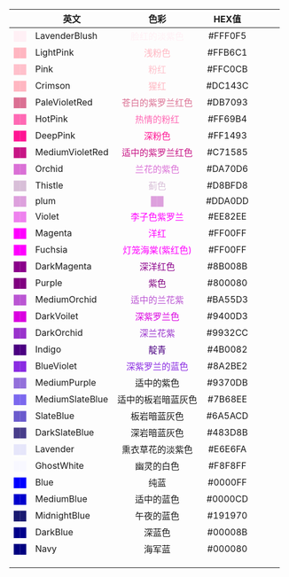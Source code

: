 |                                         | 英文              |                     色彩                      |  HEX值   |     |     |     |
| --------------------------------------: | --------------- | :-----------------------------------------: | :-----: | --- | --- | --- |
|   <font color=LavenderBlush> ██ </font> | LavenderBlush   |  <font color=LavenderBlush> 脸红的淡紫色</font>   | #FFF0F5 |     |     |     |
|       <font color=LightPink> ██ </font> | LightPink       |      <font color=LightPink>浅粉色</font>       | #FFB6C1 |     |     |     |
|            <font color=Pink> ██ </font> | Pink            |         <font color=Pink>粉红</font>          | #FFC0CB |     |     |     |
|       <font color=LightPink> ██ </font> | Crimson         |      <font color=LightPink>猩红 </font>       | #DC143C |     |     |     |
|   <font color=PaleVioletRed> ██ </font> | PaleVioletRed   |  <font color=PaleVioletRed>苍白的紫罗兰红色</font>  | #DB7093 |     |     |     |
|         <font color=HotPink> ██ </font> | HotPink         |      <font color=HotPink>热情的粉红</font>       | #FF69B4 |     |     |     |
|        <font color=DeepPink> ██ </font> | DeepPink        |      <font color=DeepPink>深粉色 </font>       | #FF1493 |     |     |     |
| <font color=MediumVioletRed> ██ </font> | MediumVioletRed | <font color=MediumVioletRed>适中的紫罗兰红色</font> | #C71585 |     |     |     |
|          <font color=Orchid> ██ </font> | Orchid          |       <font color=Orchid>兰花的紫色</font>       | #DA70D6 |     |     |     |
|         <font color=Thistle> ██ </font> | Thistle         |        <font color=Thistle>蓟色</font>        | #D8BFD8 |     |     |     |
|            <font color=plum> ██ </font> | plum            |        <font color=plum> ██ </font>         | #DDA0DD |     |     |     |
|          <font color=Violet> ██ </font> | Violet          |     <font color=Magenta> 李子色紫罗兰</font>      | #EE82EE |     |     |     |
|         <font color=Magenta> ██ </font> | Magenta         |        <font color=Magenta>洋红</font>        | #FF00FF |     |     |     |
|         <font color=Fuchsia> ██ </font> | Fuchsia         |    <font color=Fuchsia>灯笼海棠(紫红色) </font>    | #FF00FF |     |     |     |
|     <font color=DarkMagenta> ██ </font> | DarkMagenta     |    <font color=DarkMagenta>深洋红色 </font>     | #8B008B |     |     |     |
|          <font color=Purple> ██ </font> | Purple          |        <font color=Purple>紫色 </font>        | #800080 |     |     |     |
|    <font color=MediumOrchid> ██ </font> | MediumOrchid    |   <font color=MediumOrchid>适中的兰花紫 </font>   | #BA55D3 |     |     |     |
|      <font color=DarkVoilet> ██ </font> | DarkVoilet      |    <font color=DarkVoilet> 深紫罗兰色 </font>    | #9400D3 |     |     |     |
|      <font color=DarkOrchid> ██ </font> | DarkOrchid      |     <font color=DarkOrchid>深兰花紫 </font>     | #9932CC |     |     |     |
|          <font color=Indigo> ██ </font> | Indigo          |       <font color=Indigo> 靛青 </font>        | #4B0082 |     |     |     |
|      <font color=BlueViolet> ██ </font> | BlueViolet      |   <font color=BlueViolet> 深紫罗兰的蓝色 </font>   | #8A2BE2 |     |     |     |
|    <font color=MediumPurple> ██ </font> | MediumPurple    |                    适中的紫色                    | #9370DB |     |     |     |
| <font color=MediumSlateBlue> ██ </font> | MediumSlateBlue |                  适中的板岩暗蓝灰色                  | #7B68EE |     |     |     |
|       <font color=SlateBlue> ██ </font> | SlateBlue       |                   板岩暗蓝灰色                    | #6A5ACD |     |     |     |
|   <font color=DarkSlateBlue> ██ </font> | DarkSlateBlue   |                   深岩暗蓝灰色                    | #483D8B |     |     |     |
|        <font color=Lavender> ██ </font> | Lavender        |                  熏衣草花的淡紫色                   | #E6E6FA |     |     |     |
|      <font color=GhostWhite> ██ </font> | GhostWhite      |                    幽灵的白色                    | #F8F8FF |     |     |     |
|            <font color=Blue> ██ </font> | Blue            |                     纯蓝                      | #0000FF |     |     |     |
|      <font color=MediumBlue> ██ </font> | MediumBlue      |                    适中的蓝色                    | #0000CD |     |     |     |
|    <font color=MidnightBlue> ██ </font> | MidnightBlue    |                    午夜的蓝色                    | #191970 |     |     |     |
|        <font color=DarkBlue> ██ </font> | DarkBlue        |                     深蓝色                     | #00008B |     |     |     |
|            <font color=Navy> ██ </font> | Navy            |                     海军蓝                     | #000080 |     |     |     |
|                                         |                 |                                             |         |     |     |     |
|                                         |                 |                                             |         |     |     |     |
|                                         |                 |                                             |         |     |     |     |



